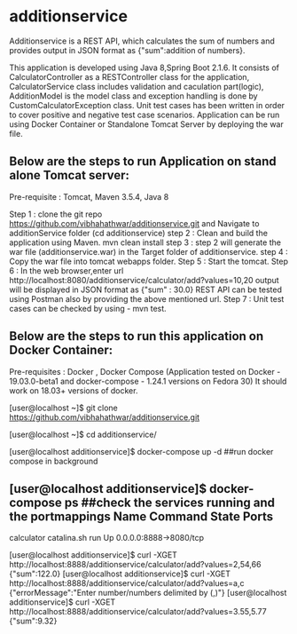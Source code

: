 # additionservice

Additionservice is a REST API, which calculates the sum of numbers and provides output in JSON format as {"sum":addition of numbers}.

This application is developed using Java 8,Spring Boot 2.1.6. It consists of CalculatorController as a RESTController class for the application, 
CalculatorService class includes validation and caculation part(logic), AdditionModel is the model class and exception handling is done by 
CustomCalculatorException class.
Unit test cases has been written in order to cover positive and negative test case scenarios.
Application can be run using Docker Container or Standalone Tomcat Server by deploying the war file.

Below are the steps to run Application on stand alone Tomcat server:
------------------------------------------------------------------------------------------------------------

Pre-requisite : Tomcat, Maven 3.5.4, Java 8

Step 1 : clone the git repo https://github.com/vibhahathwar/additionservice.git and Navigate to additionService folder (cd additionservice)
step 2 : Clean and build the application using Maven. 
         mvn clean install 
step 3 : step 2 will generate the war file (additionservice.war) in the Target folder of additionservice.
step 4 : Copy the war file into tomcat webapps folder.
Step 5 : Start the tomcat.
Step 6 : In the web browser,enter url http://localhost:8080/additionservice/calculator/add?values=10,20
         output will be displayed in JSON format as {"sum" : 30.0}
         REST API can be tested using Postman also by providing the above mentioned url.
Step 7 : Unit test cases can be checked by using - mvn test.


Below are the steps to run this application on Docker Container: 
------------------------------------------------------------------------------------------------------------

Pre-requisites : Docker , Docker Compose 
                 (Application tested on Docker - 19.03.0-beta1 and docker-compose - 1.24.1 versions on Fedora 30)
                 It should work on 18.03+ versions of docker.
                 
[user@localhost ~]$ git clone https://github.com/vibhahathwar/additionservice.git
                   
[user@localhost ~]$ cd additionservice/ 

[user@localhost additionservice]$ docker-compose up -d ##run docker compose in background

[user@localhost additionservice]$ docker-compose ps ##check the services running and the portmappings
   Name          Command       State           Ports         
-------------------------------------------------------------
calculator   catalina.sh run   Up      0.0.0.0:8888->8080/tcp

[user@localhost additionservice]$ curl -XGET http://localhost:8888/additionservice/calculator/add?values=2,54,66
{"sum":122.0} 
[user@localhost additionservice]$ curl -XGET http://localhost:8888/additionservice/calculator/add?values=a,c
{"errorMessage":"Enter number/numbers delimited by (,)"} 
[user@localhost additionservice]$ curl -XGET http://localhost:8888/additionservice/calculator/add?values=3.55,5.77
{"sum":9.32}

